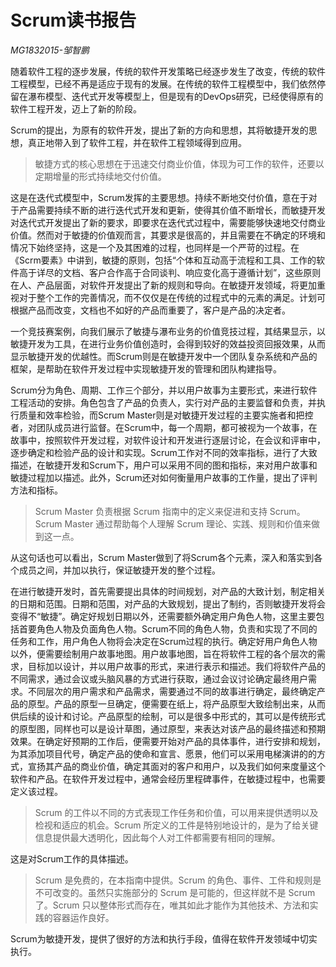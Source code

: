 # Scrum读书报告

*MG1832015-邹智鹏*

随着软件工程的逐步发展，传统的软件开发策略已经逐步发生了改变，传统的软件工程模型，已经不再是适应于现有的发展。在传统的软件工程模型中，我们依然停留在瀑布模型、迭代式开发等模型上，但是现有的DevOps研究，已经使得原有的软件工程开发，迈上了新的阶段。

Scrum的提出，为原有的软件开发，提出了新的方向和思想，其将敏捷开发的思想，真正地带入到了软件工程，并在软件工程领域得到应用。

> 敏捷方式的核心思想在于迅速交付商业价值，体现为可工作的软件，还要以定期增量的形式持续地交付价值。

这是在迭代式模型中，Scrum发挥的主要思想。持续不断地交付价值，意在于对于产品需要持续不断的进行迭代式开发和更新，使得其价值不断增长，而敏捷开发对迭代式开发提出了新的要求，即要求在迭代式过程中，需要能够快速地交付商业价值。然而对于敏捷的价值观而言，其要求是很高的，并且需要在不确定的环境和情况下始终坚持，这是一个及其困难的过程，也同样是一个严苛的过程。在《Scrm要素》中讲到，敏捷的原则，包括“个体和互动高于流程和工具、工作的软件高于详尽的文档、客户合作高于合同谈判、响应变化高于遵循计划”，这些原则在人、产品层面，对软件开发提出了新的规则和导向。在敏捷开发领域，将更加重视对于整个工作的完善情况，而不仅仅是在传统的过程式中的元素的满足。计划可根据产品而改变，文档也不如好的产品而重要了，客户是产品的决定者。

一个竞技赛案例，向我们展示了敏捷与瀑布业务的价值竞技过程，其结果显示，以敏捷开发为工具，在进行业务价值创造时，会得到较好的效益投资回报效果，从而显示敏捷开发的优越性。而Scrum则是在敏捷开发中一个团队复杂系统和产品的框架，是帮助在软件开发过程中实现敏捷开发的管理和团队构建指导。

Scrum分为角色、周期、工作三个部分，并以用户故事为主要形式，来进行软件工程活动的安排。角色包含了产品的负责人，实行对产品的主要监督和负责，并执行质量和效率检验，而Scrum Master则是对敏捷开发过程的主要实施者和把控者，对团队成员进行监督。在Scrum中，每一个周期，都可被视为一个故事，在故事中，按照软件开发过程，对软件设计和开发进行逐层讨论，在会议和评审中，逐步确定和检验产品的设计和实现。Scrum工作对不同的效率指标，进行了大致描述，在敏捷开发和Scrum下，用户可以采用不同的图和指标，来对用户故事和敏捷过程加以描述。此外，Scrum还对如何衡量用户故事的工作量，提出了评判方法和指标。

> Scrum Master 负责根据 Scrum 指南中的定义来促进和支持 Scrum。Scrum Master 通过帮助每个人理解 Scrum 理论、实践、规则和价值来做到这一点。 

从这句话也可以看出，Scrum Master做到了将Scrum各个元素，深入和落实到各个成员之间，并加以执行，保证敏捷开发的整个过程。

在进行敏捷开发时，首先需要提出具体的时间规划，对产品的大致计划，制定相关的日期和范围。日期和范围，对产品的大致规划，提出了制约，否则敏捷开发将会变得不“敏捷”。确定好规划日期以外，还需要额外确定用户角色人物，这里主要包括首要角色人物及负面角色人物。Scrum不同的角色人物，负责和实现了不同的任务和工作，用户角色人物将会决定在Scrum过程的执行。确定好用户角色人物以外，便需要绘制用户故事地图。用户故事地图，旨在将软件工程的各个层次的需求，目标加以设计，并以用户故事的形式，来进行表示和描述。我们将软件产品的不同需求，通过会议或头脑风暴的方式进行获取，通过会议讨论确定最终用户需求。不同层次的用户需求和产品需求，需要通过不同的故事进行确定，最终确定产品的原型。产品的原型一旦确定，便需要在纸上，将产品原型大致绘制出来，从而供后续的设计和讨论。产品原型的绘制，可以是很多中形式的，其可以是传统形式的原型图，同样也可以是设计草图，通过原型，来表达对该产品的最终描述和预期效果。在确定好预期的工作后，便需要开始对产品的具体事件，进行安排和规划，为其添加项目代号，确定产品的使命和宣言、愿景，他们可以采用电梯演讲的的方式，宣扬其产品的商业价值，确定其面对的客户和用户，以及我们如何来度量这个软件和产品。在软件开发过程中，通常会经历里程碑事件，在敏捷过程中，也需要定义该过程。

> Scrum 的工件以不同的方式表现工作任务和价值，可以用来提供透明以及检视和适应的机会。Scrum 所定义的工件是特别地设计的，是为了给关键信息提供最大透明化，因此每个人对工件都需要有相同的理解。

这是对Scrum工作的具体描述。

> Scrum 是免费的，在本指南中提供。Scrum 的角色、事件、工件和规则是不可改变的。虽然只实施部分的 Scrum 是可能的，但这样就不是 Scrum 了。Scrum 只以整体形式而存在，唯其如此才能作为其他技术、方法和实践的容器运作良好。

Scrum为敏捷开发，提供了很好的方法和执行手段，值得在软件开发领域中切实执行。

